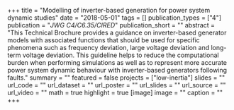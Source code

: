 +++
title = "Modelling of inverter-based generation for power system dynamic studies"
date = "2018-05-01"
tags = []
publication_types = ["4"]
publication = "_JWG C4/C6.35/CIRED_"
publication_short = ""
abstract = "This Technical Brochure provides a guidance on inverter-based generator models with associated functions that should be used for specific phenomena such as frequency deviation, large voltage deviation and long-term voltage deviation. This guideline helps to reduce the computational burden when performing simulations as well as to represent more accurate power system dynamic behaviour with inverter-based generators following faults."
summary = ""
featured = false
projects = ["low-inertia"]
slides = ""
url_code = ""
url_dataset = ""
url_poster = ""
url_slides = ""
url_source = ""
url_video = ""
math = true
highlight = true
[image]
image = ""
caption = ""
+++

